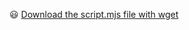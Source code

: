 😃 [Download the script.mjs file with wget](https://raw.githubusercontent.com/raselinfo/linux-playbook-js/main/script.mjs)